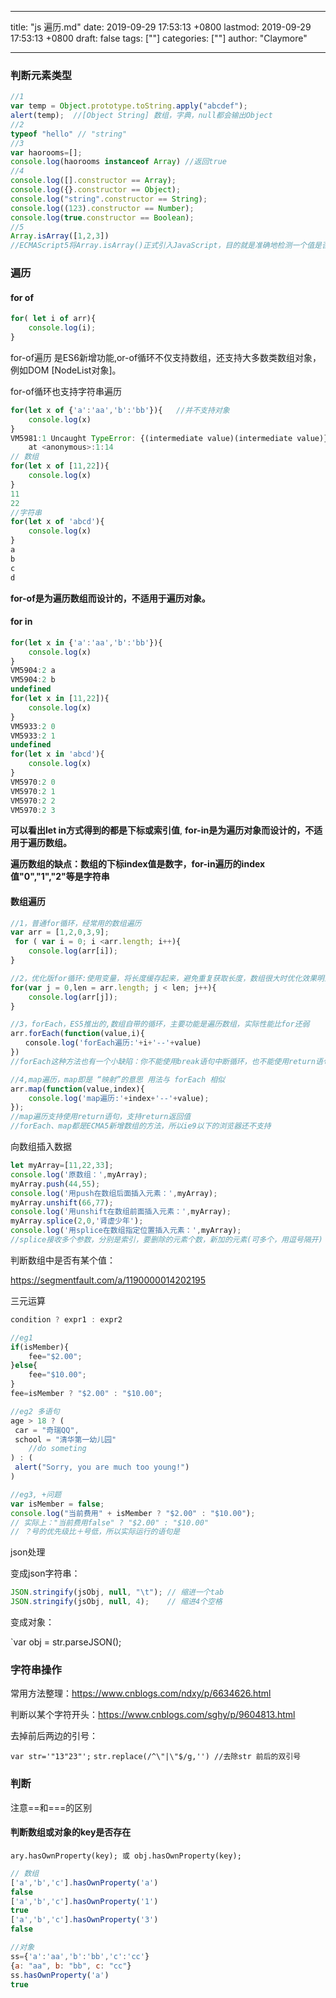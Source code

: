 
---
title: "js 遍历.md"
date: 2019-09-29 17:53:13 +0800
lastmod: 2019-09-29 17:53:13 +0800
draft: false
tags: [""]
categories: [""]
author: "Claymore"

---
### 判断元素类型

```js
//1
var temp = Object.prototype.toString.apply("abcdef");
alert(temp);  //[Object String] 数组，字典，null都会输出Object
//2
typeof "hello" // "string"
//3
var haorooms=[];
console.log(haorooms instanceof Array) //返回true 
//4
console.log([].constructor == Array);
console.log({}.constructor == Object);
console.log("string".constructor == String);
console.log((123).constructor == Number);
console.log(true.constructor == Boolean);
//5
Array.isArray([1,2,3]) 
//ECMAScript5将Array.isArray()正式引入JavaScript，目的就是准确地检测一个值是否为数组。
```



### 遍历

#### for of

```js
for( let i of arr){
    console.log(i);
}
```

for-of遍历 是ES6新增功能,or-of循环不仅支持数组，还支持大多数类数组对象，例如DOM [NodeList对象]。

for-of循环也支持字符串遍历

```js
for(let x of {'a':'aa','b':'bb'}){   //并不支持对象
    console.log(x)
}
VM5981:1 Uncaught TypeError: {(intermediate value)(intermediate value)} is not iterable
    at <anonymous>:1:14
// 数组
for(let x of [11,22]){
    console.log(x)
}
11
22
//字符串
for(let x of 'abcd'){
    console.log(x)
}
a
b
c
d
```

**for-of是为遍历数组而设计的，不适用于遍历对象。**



#### for in

```js
for(let x in {'a':'aa','b':'bb'}){
    console.log(x)
}
VM5904:2 a
VM5904:2 b
undefined
for(let x in [11,22]){
    console.log(x)
}
VM5933:2 0
VM5933:2 1
undefined
for(let x in 'abcd'){
    console.log(x)
}
VM5970:2 0
VM5970:2 1
VM5970:2 2
VM5970:2 3
```

**可以看出let in方式得到的都是下标或索引值**, 	**for-in是为遍历对象而设计的，不适用于遍历数组。**

**遍历数组的缺点：数组的下标index值是数字，for-in遍历的index值"0","1","2"等是字符串**



#### 数组遍历

```js
//1，普通for循环，经常用的数组遍历
var arr = [1,2,0,3,9];
 for ( var i = 0; i <arr.length; i++){
    console.log(arr[i]);
}

//2，优化版for循环:使用变量，将长度缓存起来，避免重复获取长度，数组很大时优化效果明显
for(var j = 0,len = arr.length; j < len; j++){
    console.log(arr[j]);
}

//3，forEach，ES5推出的,数组自带的循环，主要功能是遍历数组，实际性能比for还弱
arr.forEach(function(value,i){
　　console.log('forEach遍历:'+i+'--'+value)
})
//forEach这种方法也有一个小缺陷：你不能使用break语句中断循环，也不能使用return语句返回到外层函数。

//4,map遍历，map即是 “映射”的意思 用法与 forEach 相似
arr.map(function(value,index){
    console.log('map遍历:'+index+'--'+value);
});
//map遍历支持使用return语句，支持return返回值 
//forEach、map都是ECMA5新增数组的方法，所以ie9以下的浏览器还不支持
```





向数组插入数据

```js
let myArray=[11,22,33];
console.log('原数组：',myArray);
myArray.push(44,55);
console.log('用push在数组后面插入元素：',myArray);
myArray.unshift(66,77);
console.log('用unshift在数组前面插入元素：',myArray);
myArray.splice(2,0,'肾虚少年');
console.log('用splice在数组指定位置插入元素：',myArray);
//splice接收多个参数，分别是索引，要删除的元素个数，新加的元素(可多个，用逗号隔开)；


```





判断数组中是否有某个值：

https://segmentfault.com/a/1190000014202195



三元运算

```js
condition ? expr1 : expr2

//eg1
if(isMember){
    fee="$2.00";
}else{
    fee="$10.00";
}
fee=isMember ? "$2.00" : "$10.00";

//eg2 多语句
age > 18 ? (
 car = "奇瑞QQ",
 school = "清华第一幼儿园"
    //do someting
) : (
 alert("Sorry, you are much too young!")
)

//eg3, +问题
var isMember = false;
console.log("当前费用" + isMember ? "$2.00" : "$10.00");
// 实际上："当前费用false" ? "$2.00" : "$10.00"
// ？号的优先级比＋号低，所以实际运行的语句是
```





json处理

变成json字符串：

```js
JSON.stringify(jsObj, null, "\t"); // 缩进一个tab  
JSON.stringify(jsObj, null, 4);    // 缩进4个空格 
```

变成对象：

`var obj = str.parseJSON(); 



### 字符串操作

常用方法整理：https://www.cnblogs.com/ndxy/p/6634626.html

判断以某个字符开头：https://www.cnblogs.com/sghy/p/9604813.html

去掉前后两边的引号：

`var str='"13"23"';`
`str.replace(/^\"|\"$/g,'') //去除str 前后的双引号`





### 判断

注意==和===的区别



#### 判断数组或对象的key是否存在

`ary.hasOwnProperty(key); 或 obj.hasOwnProperty(key);`

```js
// 数组
['a','b','c'].hasOwnProperty('a')
false
['a','b','c'].hasOwnProperty('1')
true
['a','b','c'].hasOwnProperty('3')
false

//对象
ss={'a':'aa','b':'bb','c':'cc'}
{a: "aa", b: "bb", c: "cc"}
ss.hasOwnProperty('a')
true
```

